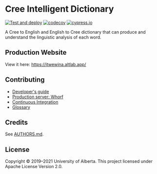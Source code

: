 # Cree Intelligent Dictionary

[![Test and deploy](https://github.com/UAlbertaALTLab/cree-intelligent-dictionary/workflows/Test%20and%20deploy/badge.svg)](https://github.com/UAlbertaALTLab/cree-intelligent-dictionary/actions?query=workflow%3A%22Test+and+deploy%22)
[![codecov](https://codecov.io/gh/UAlbertaALTLab/cree-intelligent-dictionary/branch/master/graph/badge.svg)](https://codecov.io/gh/UAlbertaALTLab/cree-intelligent-dictionary)
[![cypress.io](https://img.shields.io/badge/cypress.io-view-blue)](https://dashboard.cypress.io/#/projects/8r2xra/runs)

A Cree to English and English to Cree dictionary that can produce and
understand the linguistic analysis of each word.


Production Website
------------------

View it here: <https://itwewina.altlab.app/>


Contributing
------------

 - [Developer's guide](./docs/developers-guide.md)
 - [Production server: Whorf](./docs/production-on-whorf.md)
 - [Continuous Integration](./docs/ci.md)
 - [Glossary](./docs/glossary.md)

Credits
-------

See [AUTHORS.md](./AUTHORS.md).

License
-------

Copyright © 2019–2021 University of Alberta. This project licensed under Apache License Version 2.0.
